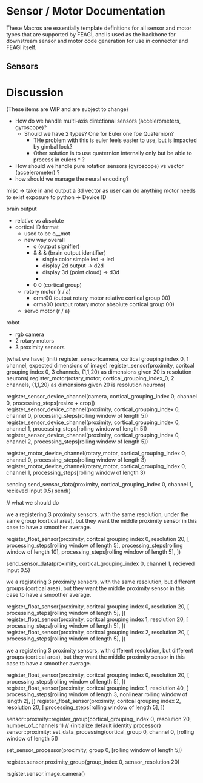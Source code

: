 # Sensor / Motor Documentation
These Macros are essentially template definitions for all sensor and motor types that are supported by FEAGI, and is used as the backbone for downstream sensor and motor code generation for use in connector and FEAGI itself.

## Sensors
















# Discussion
(These items are WIP and are subject to change)

- How do we handle multi-axis directional sensors (accelerometers, gyroscope)?
  - Should we have 2 types? One for Euler one foe Quaternion?
    - THe problem with this is euler feels easier to use, but is impacted by gimbal lock? 
    - Other solution is to use quaternion internally only but be able to process in eulers * ?
- How should we handle pure rotation sensors (gyroscope) vs vector (accelerometer) ?
- how should we manage the neural encoding?

misc -> take in and output a 3d vector as user can do anything
motor needs to exist
exposure to python -> Device ID

brain output
- relative vs absolute
- cortical ID format
  - used to be o__mot
  - new way overall
    - o (output signifier)
    - & & & (brain output identifier)
      - single color simple led -> led
      - display 2d output -> d2d
      - display 3d (point cloud) -> d3d
      - 
    - 0 0 (cortical group)
  - rotory motor (r / a)
    - ormr00 (output rotary motor relative cortical group 00)
    - orma00 (output rotary motor absolute cortical group 00)
  - servo motor (r / a)


robot 
- rgb camera
- 2 rotary motors
- 3 proximity sensors

[what we have]
(init)
register_sensor(camera, cortical grouping index 0, 1 channel, expected dimensions of image)
register_sensor(proximity, coritcal grouping index 0, 3 channels, (1,1,20) as dimensions given 20 is resolution neurons)
register_motor(rotary_motor, cortical_grouping_index_0, 2 channels, (1,1,20) as dimensions given 20 is resolution neurons)

register_sensor_device_channel(camera, cortical_grouping_index 0, channel 0, processing_steps[resize + crop])
register_sensor_device_channel(proximity, cortical_grouping_index 0, channel 0, processing_steps[rolling window of length 5])
register_sensor_device_channel(proximity, cortical_grouping_index 0, channel 1, processing_steps[rolling window of length 5])
register_sensor_device_channel(proximity, cortical_grouping_index 0, channel 2, processing_steps[rolling window of length 5])

register_motor_device_channel(rotary_motor, cortical_grouping_index 0, channel 0, processing_steps[rolling window of length 3)
register_motor_device_channel(rotary_motor, cortical_grouping_index 0, channel 1, processing_steps[rolling window of length 3)


sending
send_sensor_data(proximity, cortical_grouping_index 0, channel 1, recieved input 0.5)
send()


// what we should do

we a registering 3 proximity sensors, with the same resolution, under the same group (cortical area), but they want
the middle proximity sensor in this case to have a smoother average.

register_float_sensor(proximity, coritcal grouping index 0, resolution 20,
[
processing_steps[rolling window of length 5],
processing_steps[rolling window of length 10],
processing_steps[rolling window of length 5],
])

send_sensor_data(proximity, cortical_grouping_index 0, channel 1, recieved input 0.5)


we a registering 3 proximity sensors, with the same resolution, but different groups (cortical area), but they want
the middle proximity sensor in this case to have a smoother average.

register_float_sensor(proximity, coritcal grouping index 0, resolution 20,
[
processing_steps[rolling window of length 5],
])
register_float_sensor(proximity, coritcal grouping index 1, resolution 20,
[
processing_steps[rolling window of length 5],
])
register_float_sensor(proximity, coritcal grouping index 2, resolution 20,
[
processing_steps[rolling window of length 5],
])


we a registering 3 proximity sensors, with different resolution, but different groups (cortical area), but they want
the middle proximity sensor in this case to have a smoother average.

register_float_sensor(proximity, coritcal grouping index 0, resolution 20,
[
processing_steps[rolling window of length 5],
])
register_float_sensor(proximity, coritcal grouping index 1, resolution 40,
[
processing_steps[rolling window of length 3, nonlinear rolling window of length 2],
])
register_float_sensor(proximity, coritcal grouping index 2, resolution 20,
[
processing_steps[rolling window of length 5],
])






sensor::proxmity::register_group(cortical_grouping_index 0, resolution 20, number_of_channels 1)      // {initialize default identity processor}
sensor::proximity::set_data_processing(cortical_group 0, channel 0, [rolling window of length 5])


set_sensor_processor(proximity, group 0, [rolling window of length 5])

register.sensor.proximity_group(group_index 0, sensor_resolution 20)

rsgister.sensor.image_camera()




